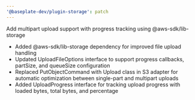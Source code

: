 ```yaml
---
'@baseplate-dev/plugin-storage': patch
---
```


Add multipart upload support with progress tracking using @aws-sdk/lib-storage

- Added @aws-sdk/lib-storage dependency for improved file upload handling
- Updated UploadFileOptions interface to support progress callbacks, partSize, and queueSize configuration
- Replaced PutObjectCommand with Upload class in S3 adapter for automatic optimization between single-part and multipart uploads
- Added UploadProgress interface for tracking upload progress with loaded bytes, total bytes, and percentage
